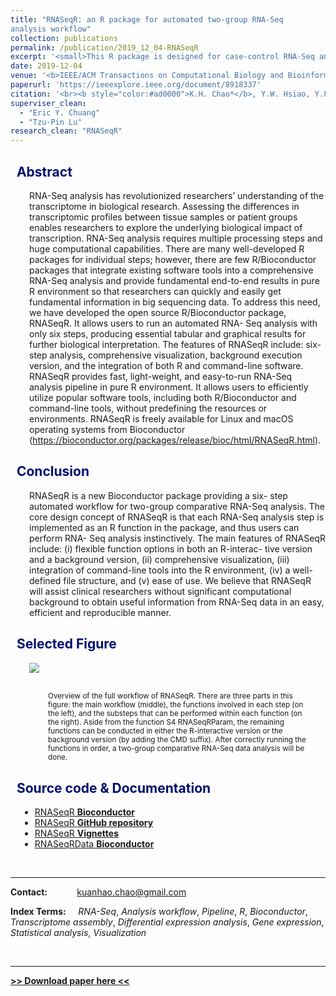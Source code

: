 ```yaml
---
title: "RNASeqR: an R package for automated two-group RNA-Seq
analysis workflow"
collection: publications
permalink: /publication/2019_12_04-RNASeqR
excerpt: '<small>This R package is designed for case-control RNA-Seq analysis (two-group). There are six steps: "RNASeqRParam S4 Object Creation", "Environment Setup", "Quality Assessment", "Reads Alignment & Quantification", "Gene-level Differential Analyses" and "Functional Analyses". Each step corresponds to a function in this package. After running functions in order, a basic RNASeq analysis would be done easily.</small>'
date: 2019-12-04
venue: '<b>IEEE/ACM Transactions on Computational Biology and Bioinformatics (TCBB)</b>'
paperurl: 'https://ieeexplore.ieee.org/document/8918337'
citation: '<br><b style="color:#ad0000">K.H. Chao*</b>, Y.W. Hsiao, Y.F. Lee, C.Y. Lee, L.C. Lai, M.H. Tsai, T.P. Lu, and E.Y. Chuang (2019). "RNASeqR: an R package for automated two-group RNA-Seq analysis workflow" in <b><i>IEEE/ACM Transactions on Computational Biology and Bioinformatics (TCBB)</i></b>. doi: 10.1109/TCBB.2019.2956708.'
superviser_clean:
  - "Eric Y. Chuang"
  - "Tzu-Pin Lu"
research_clean: "RNASeqR"
---
```


<script src="https://kit.fontawesome.com/yourcode.js"></script>


<h2 style="color: #000f70"> <i class="fas fa-dot-circle" style="font-size:18px;"></i> &nbsp;&nbsp;Abstract </h2>

<div style="margin-left: 30px">
RNA-Seq analysis has revolutionized researchers’ understanding of the transcriptome in biological research. Assessing the differences in transcriptomic profiles between tissue samples or patient groups enables researchers to explore the underlying biological impact of transcription. RNA-Seq analysis requires multiple processing steps and huge computational capabilities. There are many well-developed R packages for individual steps; however, there are few R/Bioconductor packages that integrate existing software tools into a comprehensive RNA-Seq analysis and provide fundamental end-to-end results in pure R environment so that researchers can quickly and easily get fundamental information in big sequencing data. To address this need, we have developed the open source R/Bioconductor package, RNASeqR. It allows users to run an automated RNA- Seq analysis with only six steps, producing essential tabular and graphical results for further biological interpretation. The features of RNASeqR include: six-step analysis, comprehensive visualization, background execution version, and the integration of both R and command-line software. RNASeqR provides fast, light-weight, and easy-to-run RNA-Seq analysis pipeline in pure R environment. It allows users to efficiently utilize popular software tools, including both R/Bioconductor and command-line tools, without predefining the resources or environments. RNASeqR is freely available for Linux and macOS operating systems from Bioconductor (<a href="https://bioconductor.org/packages/release/bioc/html/RNASeqR.html">https://bioconductor.org/packages/release/bioc/html/RNASeqR.html</a>).
</div>

<h2 style="color: #000f70"> <i class="fas fa-dot-circle" style="font-size:18px;"></i> &nbsp;&nbsp;Conclusion </h2>

<div style="margin-left: 30px">
RNASeqR is a new Bioconductor package providing a six- step automated workflow for two-group comparative RNA-Seq analysis. The core design concept of RNASeqR is that each RNA-Seq analysis step is implemented as an R function in the package, and thus users can perform RNA- Seq analysis instinctively. The main features of RNASeqR include: (i) flexible function options in both an R-interac- tive version and a background version, (ii) comprehensive visualization, (iii) integration of command-line tools into the R environment, (iv) a well-defined file structure, and (v) ease of use. We believe that RNASeqR will assist clinical researchers without significant computational background to obtain useful information from RNA-Seq data in an easy, efficient and reproducible manner.
</div>


<h2 style="color: #000f70"> <i class="fas fa-dot-circle" style="font-size:18px;"></i> &nbsp;&nbsp;Selected Figure </h2>

<div style="margin-left: 30px">
<img src="{{base_path}}/images/RNASeqR_figure_1.png">

<div style = "margin: 30px">
<small>Overview of the full workflow of RNASeqR. There are three parts in this figure: the main workflow (middle), the functions involved in each step (on the left), and the substeps that can be performed within each function (on the right). Aside from the function S4 RNASeqRParam, the remaining functions can be conducted in either the R-interactive version or the background version (by adding the CMD suffix). After correctly running the functions in order, a two-group comparative RNA-Seq data analysis will be done.</small>
</div>
</div>


<h2 style="color: #000f70"> <i class="fas fa-dot-circle" style="font-size:18px;"></i> &nbsp;&nbsp;Source code & Documentation </h2>

<div style="margin-left: 15px">
  <ul>
    <li><a href="https://bioconductor.org/packages/release/bioc/html/RNASeqR.html">RNASeqR <b>Bioconductor</b></a></li>
    <li><a href="https://github.com/Kuanhao-Chao/RNASeqR">RNASeqR <b>GitHub repository</b></a></li>
    <li><a href="https://bioconductor.org/packages/release/bioc/vignettes/RNASeqR/inst/doc/RNASeqR.html">RNASeqR <b>Vignettes</b></a></li>
    <li><a href="https://bioconductor.org/packages/release/data/experiment/html/RNASeqRData.html">RNASeqRData <b>Bioconductor</b></a></li>
  </ul>
</div>


<br>

---

**Contact:**&nbsp;&nbsp;&nbsp;&nbsp;&nbsp;&nbsp;&nbsp;&nbsp;&nbsp;&nbsp;&nbsp;&nbsp;[kuanhao.chao@gmail.com](mailto:kuanhao.chao@gmail.com)

**Index Terms:** &nbsp;&nbsp;&nbsp;&nbsp;*RNA-Seq*, *Analysis workflow*, *Pipeline*, *R*, *Bioconductor*, *Transcriptome assembly*, *Differential expression analysis*, *Gene expression*, *Statistical analysis*, *Visualization*

<br>

---
[**>> Download paper here <<**](https://ieeexplore.ieee.org/stamp/stamp.jsp?tp=&arnumber=8918337&isnumber=4359833)
